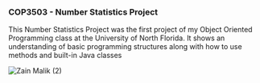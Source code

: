 ### COP3503 - Number Statistics Project 

This Number Statistics Project was the first project of my Object Oriented Programming class at the University of North Florida. It shows an understanding of basic programming structures along with how to use methods and built-in Java classes

![Zain Malik (2)](https://github.com/zain0329/COP3503-Number-Statistics/assets/66034863/e2b2b77f-c5c4-4722-b4c9-333ae34c1a2a)




<!--
**zain0329/zain0329** is a ✨ _special_ ✨ repository because its `README.md` (this file) appears on your GitHub profile.

Here are some ideas to get you started:

- 🔭 I’m currently working on ...
- 🌱 I’m currently learning ...

- 👯 I’m looking to collaborate on ...
- 🤔 I’m looking for help with ...
- 💬 Ask me about ...
- 📫 How to reach me: ...
- 😄 Pronouns: ...
- ⚡ Fun fact: ...
-->
